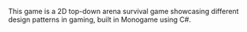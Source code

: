 This game is a 2D top-down arena survival game showcasing different design patterns in gaming, built in Monogame using C#.
